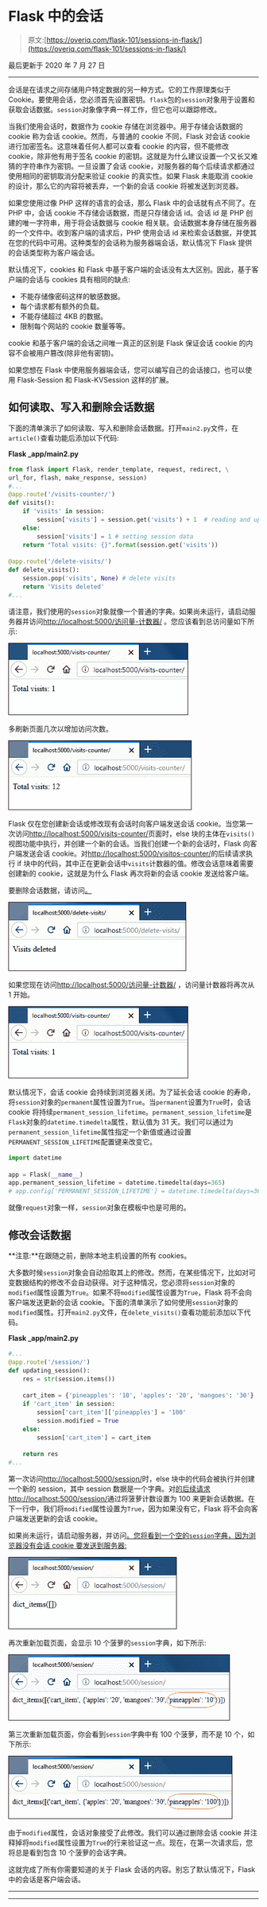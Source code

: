 # Flask 中的会话

> 原文:[https://overiq.com/flask-101/sessions-in-flask/](https://overiq.com/flask-101/sessions-in-flask/)

最后更新于 2020 年 7 月 27 日

* * *

会话是在请求之间存储用户特定数据的另一种方式。它的工作原理类似于 Cookie。要使用会话，您必须首先设置密钥。`flask`包的`session`对象用于设置和获取会话数据。`session`对象像字典一样工作，但它也可以跟踪修改。

当我们使用会话时，数据作为 cookie 存储在浏览器中。用于存储会话数据的 cookie 称为会话 cookie。然而，与普通的 cookie 不同，Flask 对会话 cookie 进行加密签名。这意味着任何人都可以查看 cookie 的内容，但不能修改 cookie，除非他有用于签名 cookie 的密钥。这就是为什么建议设置一个又长又难猜的字符串作为密钥。一旦设置了会话 cookie，对服务器的每个后续请求都通过使用相同的密钥取消分配来验证 cookie 的真实性。如果 Flask 未能取消 cookie 的设计，那么它的内容将被丢弃，一个新的会话 cookie 将被发送到浏览器。

如果您使用过像 PHP 这样的语言的会话，那么 Flask 中的会话就有点不同了。在 PHP 中，会话 cookie 不存储会话数据，而是只存储会话 id。会话 id 是 PHP 创建的唯一字符串，用于将会话数据与 cookie 相关联。会话数据本身存储在服务器的一个文件中。收到客户端的请求后，PHP 使用会话 id 来检索会话数据，并使其在您的代码中可用。这种类型的会话称为服务器端会话，默认情况下 Flask 提供的会话类型称为客户端会话。

默认情况下，cookies 和 Flask 中基于客户端的会话没有太大区别。因此，基于客户端的会话与 cookies 具有相同的缺点:

*   不能存储像密码这样的敏感数据。
*   每个请求都有额外的负载。
*   不能存储超过 4KB 的数据。
*   限制每个网站的 cookie 数量等等。

cookie 和基于客户端的会话之间唯一真正的区别是 Flask 保证会话 cookie 的内容不会被用户篡改(除非他有密钥)。

如果您想在 Flask 中使用服务器端会话，您可以编写自己的会话接口，也可以使用 Flask-Session 和 Flask-KVSession 这样的扩展。

## 如何读取、写入和删除会话数据

下面的清单演示了如何读取、写入和删除会话数据。打开`main2.py`文件，在`article()`查看功能后添加以下代码:

**Flask _app/main2.py**

```py
from flask import Flask, render_template, request, redirect, \
url_for, flash, make_response, session)
#...
@app.route('/visits-counter/')
def visits():
    if 'visits' in session:
        session['visits'] = session.get('visits') + 1  # reading and updating session data
    else:
        session['visits'] = 1 # setting session data
    return "Total visits: {}".format(session.get('visits'))

@app.route('/delete-visits/')
def delete_visits():
    session.pop('visits', None) # delete visits
    return 'Visits deleted'
#...

```

请注意，我们使用的`session`对象就像一个普通的字典。如果尚未运行，请启动服务器并访问[http://localhost:5000/访问量-计数器/](http://localhost:5000/visits-counter/) 。您应该看到总访问量如下所示:

![](img/72f286378af6b9e86aa4289a761bacfd.png)

多刷新页面几次以增加访问次数。

![](img/d2843ef15e626f423f02a96d50fddf00.png)

Flask 仅在您创建新会话或修改现有会话时向客户端发送会话 cookie。当您第一次访问[http://localhost:5000/visits-counter/](http://localhost:5000/visits-counter/)页面时，else 块的主体在`visits()`视图功能中执行，并创建一个新的会话。当我们创建一个新的会话时，Flask 向客户端发送会话 cookie。对[http://localhost:5000/visitos-counter/](http://localhost:5000/visits-counter/)的后续请求执行 if 块中的代码，其中正在更新会话中`visits`计数器的值。修改会话意味着需要创建新的 cookie，这就是为什么 Flask 再次将新的会话 cookie 发送给客户端。

要删除会话数据，请访问[。](http://localhost:5000/delete-visits/)

![](img/4124bbf9d8e0d1b6321bb94ffadae4ba.png)

如果您现在访问[http://localhost:5000/访问量-计数器/](http://localhost:5000/visits-counter/) ，访问量计数器将再次从 1 开始。

![](img/ea9fe94983e966190d6bed7d31f95741.png)

默认情况下，会话 cookie 会持续到浏览器关闭。为了延长会话 cookie 的寿命，将`session`对象的`permanent`属性设置为`True`。当`permanent`设置为`True`时，会话 cookie 将持续`permanent_session_lifetime`。`permanent_session_lifetime`是`Flask`对象的`datetime.timedelta`属性，默认值为 31 天。我们可以通过为`permanent_session_lifetime`属性指定一个新值或通过设置`PERMANENT_SESSION_LIFETIME`配置键来改变它。

```py
import datetime

app = Flask(__name__)
app.permanent_session_lifetime = datetime.timedelta(days=365)
# app.config['PERMANENT_SESSION_LIFETIME'] = datetime.timedelta(days=365) # you can also do this

```

就像`request`对象一样，`session`对象在模板中也是可用的。

## 修改会话数据

**注意:**在跟随之前，删除本地主机设置的所有 cookies。

大多数时候`session`对象会自动拾取其上的修改。然而，在某些情况下，比如对可变数据结构的修改不会自动获得。对于这种情况，您必须将`session`对象的`modified`属性设置为`True`。如果不将`modified`属性设置为`True`，Flask 将不会向客户端发送更新的会话 cookie。下面的清单演示了如何使用`session`对象的`modified`属性。打开`main2.py`文件，在`delete_visits()`查看功能前添加以下代码。

**Flask _app/main2.py**

```py
#...
@app.route('/session/')
def updating_session():
    res = str(session.items())

    cart_item = {'pineapples': '10', 'apples': '20', 'mangoes': '30'}
    if 'cart_item' in session:
        session['cart_item']['pineapples'] = '100'
        session.modified = True
    else:
        session['cart_item'] = cart_item

    return res
#...

```

第一次访问[http://localhost:5000/session/](http://localhost:5000/session/)时，else 块中的代码会被执行并创建一个新的 session，其中 session 数据是一个字典。对[的后续请求 http://localhost:5000/session/](http://localhost:5000/session/)通过将菠萝计数设置为 100 来更新会话数据。在下一行中，我们将`modified`属性设置为`True`，因为如果没有它，Flask 将不会向客户端发送更新的会话 cookie。

如果尚未运行，请启动服务器，并访问[。您将看到一个空的`session`字典，因为浏览器没有会话 cookie 要发送到服务器:](http://localhost:5000/session/)

![](img/078482c4b110be8270551bbea6159ec1.png)

再次重新加载页面，会显示 10 个菠萝的`session`字典，如下所示:

![](img/4b5cc02e64e5971d0a1c34d9070f56d4.png)

第三次重新加载页面，你会看到`session`字典中有 100 个菠萝，而不是 10 个，如下所示:

![](img/07cd24b88f043325252d0a3973be240a.png)

由于`modified`属性，会话对象接受了此修改。我们可以通过删除会话 cookie 并注释掉将`modified`属性设置为`True`的行来验证这一点。现在，在第一次请求后，您将总是看到包含 10 个菠萝的会话字典。

这就完成了所有你需要知道的关于 Flask 会话的内容。别忘了默认情况下，Flask 中的会话是客户端会话。

* * *

* * *